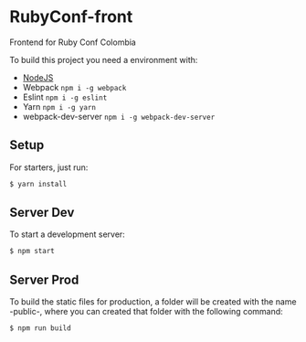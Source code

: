 # RubyConf-front
Frontend for Ruby Conf Colombia

To build this project you need a environment with:

- [NodeJS](https://nodejs.org/)
- Webpack `npm i -g webpack`
- Eslint `npm i -g eslint`
- Yarn `npm i -g yarn`
- webpack-dev-server `npm i -g webpack-dev-server`

## Setup

For starters, just run:

```sh
$ yarn install
```

## Server Dev

To start a development server:

```sh
$ npm start
```

## Server Prod

To build the static files for production, a folder will be created with the name -public-, where you can created that folder with the following command:

```sh
$ npm run build
```
